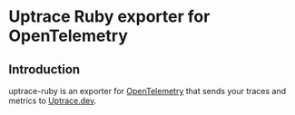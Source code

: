 # Uptrace Ruby exporter for OpenTelemetry

## Introduction

uptrace-ruby is an exporter for [OpenTelemetry](https://opentelemetry.io/) that sends your traces and metrics to [Uptrace.dev](https://uptrace.dev).
